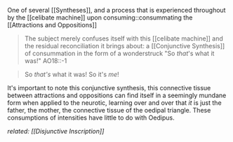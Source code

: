 One of several [[Syntheses]], and a process that is experienced throughout by the [[celibate machine]] upon consuming::consummating the [[Attractions and Oppositions]] 

> The subject merely confuses itself with this [[celibate machine]] and the residual reconciliation it brings about: a [[Conjunctive Synthesis]] of consummation in the form of a wonderstruck "So *that*'s what it was!"
> AO18::-1

> So *that's* what it was!
> So it's *me*!

It's important to note this conjunctive synthesis, this connective tissue between attractions and oppositions can find itself in a seemingly mundane form when applied to the neurotic, learning over and over that *it* is just the father, the mother, the connective tissue of the oedipal triangle. These consumptions of intensities have little to do with Oedipus.

_related: [[Disjunctive Inscription]]_
